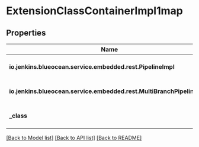 # ExtensionClassContainerImpl1map
## Properties

| Name | Type | Description | Notes |
|------------ | ------------- | ------------- | -------------|
| **io.jenkins.blueocean.service.embedded.rest.PipelineImpl** | [**ExtensionClassImpl**](ExtensionClassImpl.md) |  | [optional] [default to null] |
| **io.jenkins.blueocean.service.embedded.rest.MultiBranchPipelineImpl** | [**ExtensionClassImpl**](ExtensionClassImpl.md) |  | [optional] [default to null] |
| **\_class** | **String** |  | [optional] [default to null] |

[[Back to Model list]](../README.md#documentation-for-models) [[Back to API list]](../README.md#documentation-for-api-endpoints) [[Back to README]](../README.md)

